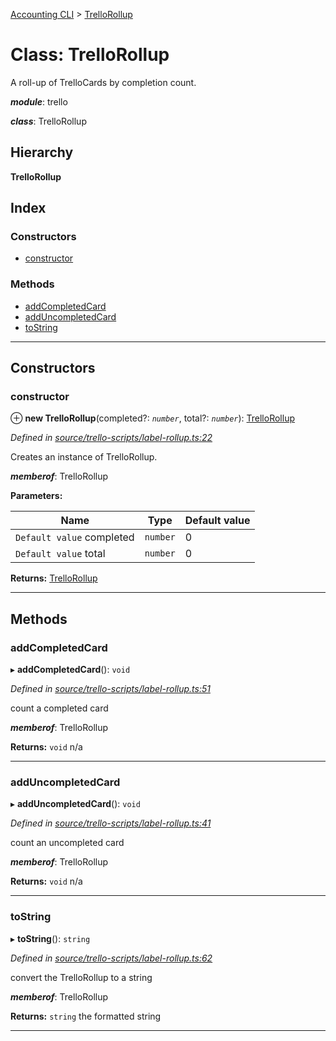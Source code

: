 [Accounting CLI](../README.md) > [TrelloRollup](../classes/trellorollup.md)

# Class: TrelloRollup

A roll-up of TrelloCards by completion count.

*__module__*: trello

*__class__*: TrelloRollup

## Hierarchy

**TrelloRollup**

## Index

### Constructors

* [constructor](trellorollup.md#constructor)

### Methods

* [addCompletedCard](trellorollup.md#addcompletedcard)
* [addUncompletedCard](trellorollup.md#adduncompletedcard)
* [toString](trellorollup.md#tostring)

---

## Constructors

<a id="constructor"></a>

###  constructor

⊕ **new TrelloRollup**(completed?: *`number`*, total?: *`number`*): [TrelloRollup](trellorollup.md)

*Defined in [source/trello-scripts/label-rollup.ts:22](https://github.com/daniellacosse/accounting-cli/blob/d229964/source/trello-scripts/label-rollup.ts#L22)*

Creates an instance of TrelloRollup.

*__memberof__*: TrelloRollup

**Parameters:**

| Name | Type | Default value |
| ------ | ------ | ------ |
| `Default value` completed | `number` | 0 |
| `Default value` total | `number` | 0 |

**Returns:** [TrelloRollup](trellorollup.md)

___

## Methods

<a id="addcompletedcard"></a>

###  addCompletedCard

▸ **addCompletedCard**(): `void`

*Defined in [source/trello-scripts/label-rollup.ts:51](https://github.com/daniellacosse/accounting-cli/blob/d229964/source/trello-scripts/label-rollup.ts#L51)*

count a completed card

*__memberof__*: TrelloRollup

**Returns:** `void`
n/a

___
<a id="adduncompletedcard"></a>

###  addUncompletedCard

▸ **addUncompletedCard**(): `void`

*Defined in [source/trello-scripts/label-rollup.ts:41](https://github.com/daniellacosse/accounting-cli/blob/d229964/source/trello-scripts/label-rollup.ts#L41)*

count an uncompleted card

*__memberof__*: TrelloRollup

**Returns:** `void`
n/a

___
<a id="tostring"></a>

###  toString

▸ **toString**(): `string`

*Defined in [source/trello-scripts/label-rollup.ts:62](https://github.com/daniellacosse/accounting-cli/blob/d229964/source/trello-scripts/label-rollup.ts#L62)*

convert the TrelloRollup to a string

*__memberof__*: TrelloRollup

**Returns:** `string`
the formatted string

___

